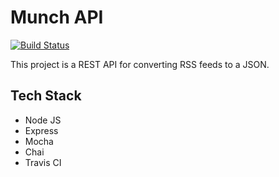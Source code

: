 # Munch API

[![Build Status](https://travis-ci.org/joeyjiron06/munch-api.svg?branch=master)](https://travis-ci.org/joeyjiron06/munch-api)

This project is a REST API for converting RSS feeds to a JSON.

## Tech Stack

- Node JS
- Express
- Mocha
- Chai
- Travis CI
